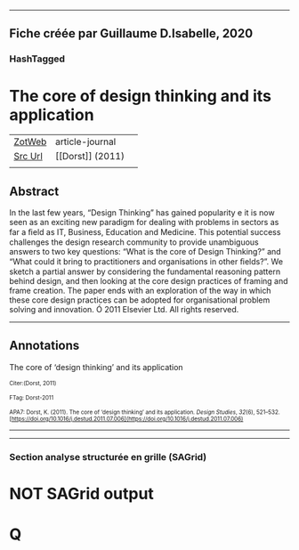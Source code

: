 
----
Fiche créée par Guillaume D.Isabelle, 2020 
---- 

### HashTagged 





# The core of design thinking and its application



|       |       |       |
|  ---  |  ---  |  ---  |
|   [ZotWeb](http://zotero.org/users/180474/items/J8WVIZCZ)    | article-journal      |       |
|   [Src Url](https://linkinghub.elsevier.com/retrieve/pii/S0142694X11000603)    |  [[Dorst]] (2011)     |       |
|       |       |       |


## Abstract

In the last few years, “Design Thinking” has gained popularity e it is now seen as an exciting new paradigm for dealing with problems in sectors as far a ﬁeld as IT, Business, Education and Medicine. This potential success challenges the design research community to provide unambiguous answers to two key questions: “What is the core of Design Thinking?” and “What could it bring to practitioners and organisations in other ﬁelds?”. We sketch a partial answer by considering the fundamental reasoning pattern behind design, and then looking at the core design practices of framing and frame creation. The paper ends with an exploration of the way in which these core design practices can be adopted for organisational problem solving and innovation. Ó 2011 Elsevier Ltd. All rights reserved.

----

## Annotations

The core of ‘design thinking’ and its application



<font size=-3>Citer:(Dorst, 2011)

FTag: Dorst-2011

APA7: Dorst, K. (2011). The core of ‘design thinking’ and its application. _Design Studies_, _32_(6), 521–532. [https://doi.org/10.1016/j.destud.2011.07.006](https://doi.org/10.1016/j.destud.2011.07.006)</font>






----

----



### Section analyse structurée en grille (SAGrid)


# NOT SAGrid output

# Q

